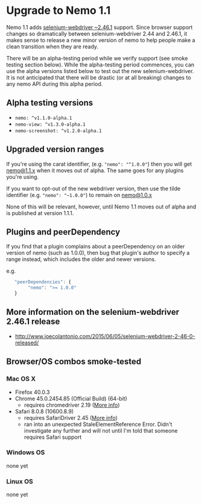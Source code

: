# Upgrade to Nemo 1.1

Nemo 1.1 adds [selenium-webdriver ~2.46.1](https://github.com/SeleniumHQ/selenium/blob/master/javascript/node/selenium-webdriver/CHANGES.md) 
support. Since browser support changes so dramatically between selenium-webdriver 2.44 and 2.46.1, it makes sense to release a new minor 
version of nemo to help people make a clean transition when they are ready.

There will be an alpha-testing period while we verify support (see smoke testing section below). While the alpha-testing period 
commences, you can use the alpha versions listed below to test out the new selenium-webdriver. It is not anticipated that there 
will be drastic (or at all breaking) changes to any nemo API during this alpha period.

## Alpha testing versions

* `nemo: ^v1.1.0-alpha.1`
* `nemo-view: ^v1.3.0-alpha.1`
* `nemo-screenshot: ^v1.2.0-alpha.1`
 
## Upgraded version ranges

If you're using the carat identifier, (e.g. `"nemo": "^1.0.0"`) then you will get nemo@1.1.x when it moves out of alpha. The same goes for any 
plugins you're using.

If you want to opt-out of the new webdriver version, then use the tilde identifier (e.g. `"nemo": "~1.0.0"`) to remain on nemo@1.0.x

None of this will be relevant, however, until Nemo 1.1 moves out of alpha and is published at version 1.1.1.

## Plugins and peerDependency

If you find that a plugin complains about a peerDependency on an older version of nemo (such as 1.0.0), then bug 
that plugin's author to specify a range instead, which includes the older and newer versions.

e.g.

```js
   "peerDependencies": {
        "nemo": ">= 1.0.0"
   }
```

## More information on the selenium-webdriver 2.46.1 release

* http://www.joecolantonio.com/2015/06/05/selenium-webdriver-2-46-0-released/

## Browser/OS combos smoke-tested

### Mac OS X

* Firefox 40.0.3
* Chrome 45.0.2454.85 (Official Build) (64-bit)
  * requires chromedriver 2.19 ([More info](https://sites.google.com/a/chromium.org/chromedriver/downloads))
* Safari 8.0.8 (10600.8.9)
  * requires SafariDriver 2.45 ([More info](https://github.com/SeleniumHQ/selenium/wiki/SafariDriver))
  * ran into an unexpected StaleElementReference Error. Didn't investigate any further and will not until I'm told that 
  someone requires Safari support
   
### Windows OS

none yet

### Linux OS

none yet